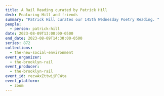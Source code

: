 ```yaml
---
title: A Rail Reading curated by Patrick Hill
deck: Featuring Hill and friends
summary: "Patrick Hill curates our 145th Wednesday Poetry Reading. "
people:
  - person: patrick-hill
date: 2023-08-09T13:00:00-0500
end_date: 2023-08-09T14:30:00-0500
series: 872
collections:
  - the-new-social-environment
event_organizer:
  - the-brooklyn-rail
event_producer:
  - the-brooklyn-rail
event_id: recwAxZttwijPCWta
event_platform:
  - zoom
---
```

